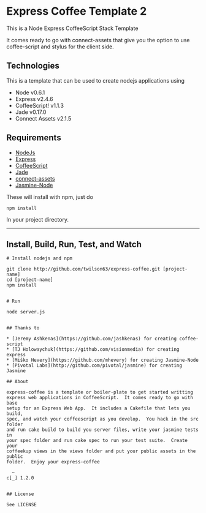 # Express Coffee Template 2

This is a Node Express CoffeeScript Stack Template

It comes ready to go with connect-assets that give you the option
to use coffee-script and stylus for the client side.

## Technologies
This is a template that can be used to create nodejs applications using 

* Node v0.6.1
* Express v2.4.6
* CoffeeScript! v1.1.3
* Jade v0.17.0
* Connect Assets v2.1.5

## Requirements

* [NodeJs](http://nodejs.org)
* [Express](http://expressjs.com)
* [CoffeeScript](http://coffeescript.org)
* [Jade](http://jade-lang.org/)
* [connect-assets](http://github.com/TrevorBurnham/connect-assets)
* [Jasmine-Node](https://github.com/mhevery/jasmine-node/)

These will install with npm, just do 

```
npm install
```

In your project directory.

---

## Install, Build, Run, Test, and Watch

```
# Install nodejs and npm

git clone http://github.com/twilson63/express-coffee.git [project-name]
cd [project-name]
npm install


# Run

node server.js


## Thanks to

* [Jeremy Ashkenas](https://github.com/jashkenas) for creating coffee-script
* [TJ Holowaychuk](https://github.com/visionmedia) for creating express
* [Miško Hevery](https://github.com/mhevery) for creating Jasmine-Node
* [Pivotal Labs](http://github.com/pivotal/jasmine) for creating Jasmine

## About

express-coffee is a template or boiler-plate to get started writting 
express web applications in CoffeeScript.  It comes ready to go with base
setup for an Express Web App.  It includes a Cakefile that lets you build, 
spec, and watch your coffeescript as you develop.  You hack in the src folder
and run cake build to build you server files, write your jasmine tests in
your spec folder and run cake spec to run your test suite.  Create your
coffeekup views in the views folder and put your public assets in the public
folder.  Enjoy your express-coffee 

  ~      
c[_] 1.2.0     


## License

See LICENSE
